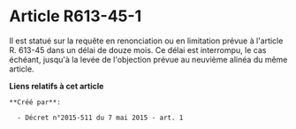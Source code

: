 # Article R613-45-1

Il est statué sur la requête en renonciation ou en limitation prévue à l'article R. 613-45 dans un délai de douze mois. Ce
délai est interrompu, le cas échéant, jusqu'à la levée de l'objection prévue au neuvième alinéa du même article.

**Liens relatifs à cet article**

	**Créé par**:

	  - Décret n°2015-511 du 7 mai 2015 - art. 1
